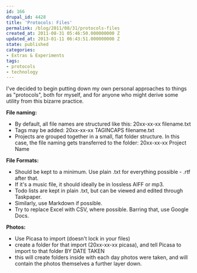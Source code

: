 ```yaml
---
id: 166
drupal_id: 4428
title: 'Protocols: Files'
permalink: /blog/2011/08/31/protocols-files
created_at: 2011-08-31 05:46:50.000000000 Z
updated_at: 2013-01-11 06:43:51.000000000 Z
state: published
categories:
- Extras & Experiments
tags:
- protocols
- technology
---
```

I've decided to begin putting down my own personal approaches to things as "protocols", both for myself, and for anyone who might derive some utility from this bizarre practice.

**File naming:**  

* By default, all file names are structured like this: 20xx-xx-xx filename.txt  
* Tags may be added: 20xx-xx-xx TAGINCAPS filename.txt  
* Projects are grouped together in a small, flat folder structure. In this case, the file naming gets transferred to the folder: 20xx-xx-xx Project Name

**File Formats:**  

* Should be kept to a minimum. Use plain .txt for everything possible - .rtf after that.  
* If it's a music file, it should ideally be in lossless AIFF or mp3.  
* Todo lists are kept in plain .txt, but can be viewed and edited through Taskpaper.  
* Similarly, use Markdown if possible.  
* Try to replace Excel with CSV, where possible. Barring that, use Google Docs.  

**Photos:**  

* Use Picasa to import (doesn't lock in your files)  
* create a folder for that import (20xx-xx-xx picasa), and tell Picasa to import to that folder BY DATE TAKEN  
* this will create folders inside with each day photos were taken, and will contain the photos themselves a further layer down.  

